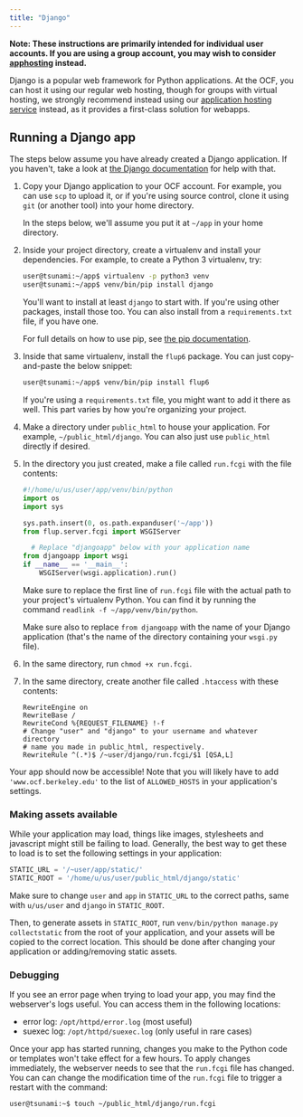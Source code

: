```yaml
---
title: "Django"
---
```


**Note: These instructions are primarily intended for individual user accounts.
If you are using a group account, you may wish to consider
[apphosting](/docs/services/webapps) instead.**

Django is a popular web framework for Python applications. At the OCF, you can
host it using our regular web hosting, though for groups with virtual hosting,
we strongly recommend instead using our [application hosting service](/docs/services/webapps) instead, as it provides a first-class solution for webapps.

## Running a Django app

The steps below assume you have already created a Django application. If you
haven't, take a look at [the Django documentation][django-docs] for help with
that.

1. Copy your Django application to your OCF account. For example, you can use
   `scp` to upload it, or if you're using source control, clone it using `git`
   (or another tool) into your home directory.

   In the steps below, we'll assume you put it at `~/app` in your home
   directory.

2. Inside your project directory, create a virtualenv and install your
   dependencies. For example, to create a Python 3 virtualenv, try:

   ```bash
   user@tsunami:~/app$ virtualenv -p python3 venv
   user@tsunami:~/app$ venv/bin/pip install django
   ```

   You'll want to install at least `django` to start with. If you're using
   other packages, install those too. You can also install from a
   `requirements.txt` file, if you have one.

   For full details on how to use pip, see [the pip documentation][pip-docs].

3. Inside that same virtualenv, install the `flup6` package. You can just
   copy-and-paste the below snippet:

   ```bash
   user@tsunami:~/app$ venv/bin/pip install flup6
   ```

   If you're using a `requirements.txt` file, you might want to add it there as
   well. This part varies by how you're organizing your project.

4. Make a directory under `public_html` to house your application. For example,
   `~/public_html/django`. You can also just use `public_html` directly if
   desired.

5. In the directory you just created, make a file called `run.fcgi` with the file contents:

   ```python
   #!/home/u/us/user/app/venv/bin/python
   import os
   import sys

   sys.path.insert(0, os.path.expanduser('~/app'))
   from flup.server.fcgi import WSGIServer

     # Replace "djangoapp" below with your application name
   from djangoapp import wsgi
   if __name__ == '__main__':
       WSGIServer(wsgi.application).run()
   ```

   Make sure to replace the first line of `run.fcgi` file with the actual path
   to your project's virtualenv Python. You can find it by running the command
   `readlink -f ~/app/venv/bin/python`.

   Make sure also to replace `from djangoapp` with the name of your Django
   application (that's the name of the directory containing your `wsgi.py`
   file).

6. In the same directory, run `chmod +x run.fcgi`.

7. In the same directory, create another file called `.htaccess` with these contents:

   ```apacheconf
   RewriteEngine on
   RewriteBase /
   RewriteCond %{REQUEST_FILENAME} !-f
   # Change "user" and "django" to your username and whatever directory
   # name you made in public_html, respectively.
   RewriteRule ^(.*)$ /~user/django/run.fcgi/$1 [QSA,L]
   ```

Your app should now be accessible! Note that you will likely have to add
`'www.ocf.berkeley.edu'` to the list of `ALLOWED_HOSTS` in your application's
settings.

### Making assets available

While your application may load, things like images, stylesheets and javascript
might still be failing to load. Generally, the best way to get these to load is
to set the following settings in your application:

```python
STATIC_URL = '/~user/app/static/'
STATIC_ROOT = '/home/u/us/user/public_html/django/static'
```

Make sure to change `user` and `app` in `STATIC_URL` to the correct paths, same
with `u/us/user` and `django` in `STATIC_ROOT`.

Then, to generate assets in `STATIC_ROOT`, run `venv/bin/python manage.py
collectstatic` from the root of your application, and your assets will be
copied to the correct location. This should be done after changing your
application or adding/removing static assets.

### Debugging

If you see an error page when trying to load your app, you may find the
webserver's logs useful. You can access them in the following locations:

* error log: `/opt/httpd/error.log` (most useful)
* suexec log: `/opt/httpd/suexec.log` (only useful in rare cases)

Once your app has started running, changes you make to the Python code or
templates won't take effect for a few hours. To apply changes immediately, the
webserver needs to see that the `run.fcgi` file has changed. You can can change
the modification time of the `run.fcgi` file to trigger a restart with the
command:

```bash
user@tsunami:~$ touch ~/public_html/django/run.fcgi
```


[django-docs]: https://docs.djangoproject.com/en/1.11/intro/tutorial01/
[pip-docs]: https://packaging.python.org/tutorials/installing-packages/#installing-from-pypi
